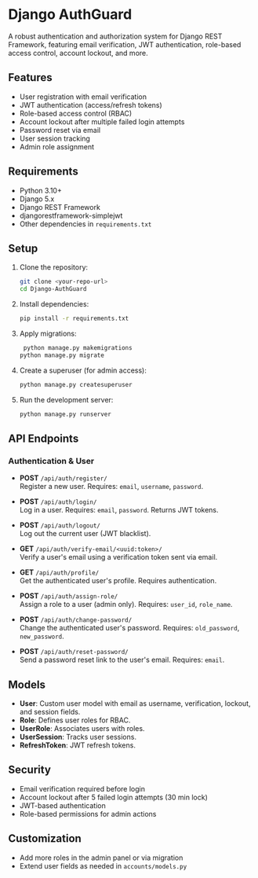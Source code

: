 # Django AuthGuard

A robust authentication and authorization system for Django REST Framework, featuring email verification, JWT authentication, role-based access control, account lockout, and more.

## Features
- User registration with email verification
- JWT authentication (access/refresh tokens)
- Role-based access control (RBAC)
- Account lockout after multiple failed login attempts
- Password reset via email
- User session tracking
- Admin role assignment

## Requirements
- Python 3.10+
- Django 5.x
- Django REST Framework
- djangorestframework-simplejwt
- Other dependencies in `requirements.txt`

## Setup
1. Clone the repository:
   ```sh
   git clone <your-repo-url>
   cd Django-AuthGuard
   ```
2. Install dependencies:
   ```sh
   pip install -r requirements.txt
   ```
3. Apply migrations:
   ```sh
    python manage.py makemigrations
   python manage.py migrate
   ```
4. Create a superuser (for admin access):
   ```sh
   python manage.py createsuperuser
   ```
5. Run the development server:
   ```sh
   python manage.py runserver
   ```

## API Endpoints

### Authentication & User
- **POST** `/api/auth/register/`  
  Register a new user. Requires: `email`, `username`, `password`.

- **POST** `/api/auth/login/`  
  Log in a user. Requires: `email`, `password`. Returns JWT tokens.

- **POST** `/api/auth/logout/`  
  Log out the current user (JWT blacklist).

- **GET** `/api/auth/verify-email/<uuid:token>/`  
  Verify a user's email using a verification token sent via email.

- **GET** `/api/auth/profile/`  
  Get the authenticated user's profile. Requires authentication.

- **POST** `/api/auth/assign-role/`  
  Assign a role to a user (admin only). Requires: `user_id`, `role_name`.

- **POST** `/api/auth/change-password/`  
  Change the authenticated user's password. Requires: `old_password`, `new_password`.

- **POST** `/api/auth/reset-password/`  
  Send a password reset link to the user's email. Requires: `email`.

## Models
- **User**: Custom user model with email as username, verification, lockout, and session fields.
- **Role**: Defines user roles for RBAC.
- **UserRole**: Associates users with roles.
- **UserSession**: Tracks user sessions.
- **RefreshToken**: JWT refresh tokens.

## Security
- Email verification required before login
- Account lockout after 5 failed login attempts (30 min lock)
- JWT-based authentication
- Role-based permissions for admin actions

## Customization
- Add more roles in the admin panel or via migration
- Extend user fields as needed in `accounts/models.py`




